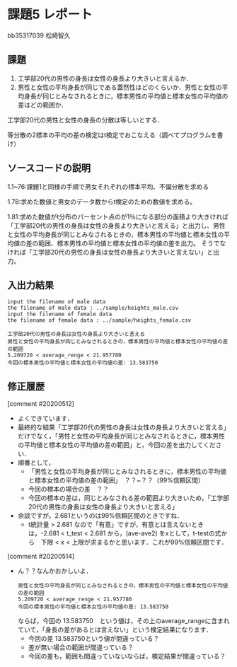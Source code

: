 # 課題5 レポート

bb35317039 松崎智久

## 課題

1. 工学部20代の男性の身長は女性の身長より大きいと言えるか．
2. 男性と女性の平均身長が同じである蓋然性はどのくらいか．男性と女性の平均身長が同じとみなされるときに，標本男性の平均値と標本女性の平均値の差はどの範囲か．

工学部20代の男性と女性の身長の分散は等しいとする．

等分散の2標本の平均の差の検定はt検定でおこなえる（調べてプログラムを書け）

## ソースコードの説明
1.1~76:課題1と同様の手順で男女それぞれの標本平均、不偏分散を求める

1.78:求めた数値と男女のデータ数からt検定のための数値を求める。

1.81:求めた数値がt分布のパーセント点のが1％になる部分の面積より大きければ
    「工学部20代の男性の身長は女性の身長より大きいと言える」と出力し、男性と女性の平均身長が同じとみなされるときの，標本男性の平均値と標本女性の平均値の差の範囲、標本男性の平均値と標本女性の平均値の差を出力。
    そうでなければ「工学部20代の男性の身長は女性の身長より大きいと言えない」と出力。
## 入出力結果
```
input the filename of male data
the filename of male data : ../sample/heights_male.csv
input the filename of female data
the filename of female data : ../sample/heights_female.csv

工学部20代の男性の身長は女性の身長より大きいと言える
男性と女性の平均身長が同じとみなされるときの，標本男性の平均値と標本女性の平均値の差の範囲
5.209720 < average_renge < 21.957780
今回の標本男性の平均値と標本女性の平均値の差: 13.583750

```

## 修正履歴

[comment #20200512]
- よくできています．
- 最終的な結果「工学部20代の男性の身長は女性の身長より大きいと言える」だけでなく，「男性と女性の平均身長が同じとみなされるときに，標本男性の平均値と標本女性の平均値の差の範囲」と，今回の差を出力してください．
- 順番として，
  - 「男性と女性の平均身長が同じとみなされるときに，標本男性の平均値と標本女性の平均値の差の範囲」　？？~？？（99%信頼区間）
  - 今回の標本の場合の差　？？
  - 今回の標本の差は，同じとみなされる差の範囲より大きいため，「工学部20代の男性の身長は女性の身長より大きいと言える」
- 余談ですが，2.681というのは99%信頼区間のときですね．
  - t統計量 > 2.681 なので「有意」ですが，有意とは言えないときは，-2.681 < t_test  < 2.681 から，(ave-ave2) をxとして，t-testの式から　下限 < x < 上限が求まるかと思います．これが99%信頼区間です．

[comment #20200514]
- ん？？なんかおかしいよ．
  ```
  男性と女性の平均身長が同じとみなされるときの，標本男性の平均値と標本女性の平均値の差の範囲
  5.209720 < average_renge < 21.957780
  今回の標本男性の平均値と標本女性の平均値の差: 13.583750
  ```
  ならば，今回の 13.583750　という値は，その上のaverage_rangeに含まれていて，「身長の差があるとは言えない」という検定結果になります．
  - 今回の差 13.583750という値が間違っている？
  - 差が無い場合の範囲が間違っている？
  - 今回の差も，範囲も間違っていないならば，検定結果が間違っている？
  
